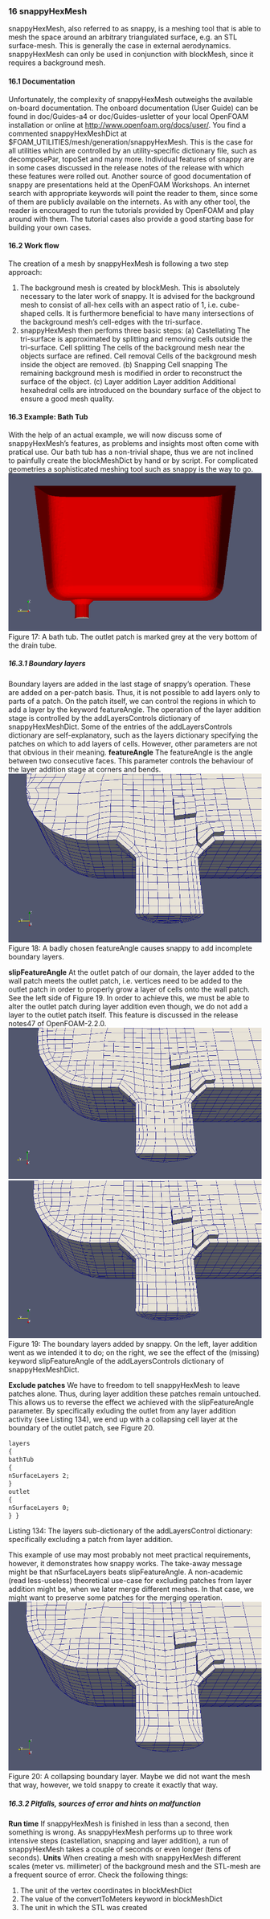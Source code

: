 ### 16 snappyHexMesh
snappyHexMesh, also referred to as snappy, is a meshing tool that is able to mesh the space around an arbitrary triangulated surface, e.g. an STL surface-mesh. This is generally the case in external aerodynamics. snappyHexMesh can only be used in conjunction with blockMesh, since it requires a background mesh.

#### 16.1 Documentation
Unfortunately, the complexity of snappyHexMesh outweighs the available on-board documentation. The onboard documentation (User Guide) can be found in doc/Guides-a4 or doc/Guides-usletter of your local OpenFOAM installation or online at http://www.openfoam.org/docs/user/. You find a commented snappyHexMeshDict at $FOAM_UTILITIES/mesh/generation/snappyHexMesh. This is the case for all utilities which are controlled by an utility-specific dictionary file, such as decomposePar, topoSet and many more.
Individual features of snappy are in some cases discussed in the release notes of the release with which these features were rolled out. Another source of good documentation of snappy are presentations held at the OpenFOAM Workshops. An internet search with appropriate keywords will point the reader to them, since some of them are publicly available on the internets.
As with any other tool, the reader is encouraged to run the tutorials provided by OpenFOAM and play around with them. The tutorial cases also provide a good starting base for building your own cases.

#### 16.2 Work flow
The creation of a mesh by snappyHexMesh is following a two step approach:
1. The background mesh is created by blockMesh. This is absolutely necessary to the later work of snappy. It is advised for the background mesh to consist of all-hex cells with an aspect ratio of 1, i.e. cube-shaped cells. It is furthermore beneficial to have many intersections of the background mesh’s cell-edges with the tri-surface.
2. snappyHexMesh then perfoms three basic steps:
(a) Castellating
The tri-surface is approximated by splitting and removing cells outside the tri-surface. Cell splitting The cells of the background mesh near the objects surface are refined. Cell removal Cells of the background mesh inside the object are removed.
(b) Snapping
Cell snapping The remaining background mesh is modified in order to reconstruct the surface of the object.
(c) Layer addition
Layer addition Additional hexahedral cells are introduced on the boundary surface of the object to ensure a good mesh quality.

#### 16.3 Example: Bath Tub
With the help of an actual example, we will now discuss some of snappyHexMesh’s features, as problems and insights most often come with pratical use. Our bath tub has a non-trivial shape, thus we are not inclined to painfully create the blockMeshDict by hand or by script. For complicated geometries a sophisticated meshing tool such as snappy is the way to go.
![figure17](images/15.PNG)
Figure 17: A bath tub. The outlet patch is marked grey at the very bottom of the drain tube.

##### 16.3.1 Boundary layers
Boundary layers are added in the last stage of snappy’s operation. These are added on a per-patch basis. Thus, it is not possible to add layers only to parts of a patch. On the patch itself, we can control the regions in which to add a layer by the keyword featureAngle. The operation of the layer addition stage is controlled by the addLayersControls dictionary of snappyHexMeshDict.
Some of the entries of the addLayersControls dictionary are self-explanatory, such as the layers dictionary specifying the patches on which to add layers of cells. However, other parameters are not that obvious in their meaning.
**featureAngle**
The featureAngle is the angle between two consecutive faces. This parameter controls the behaviour of the
layer addition stage at corners and bends.
![figure18](images/16.PNG)
Figure 18: A badly chosen featureAngle causes snappy to add incomplete boundary layers.

**slipFeatureAngle**
At the outlet patch of our domain, the layer added to the wall patch meets the outlet patch, i.e. vertices need to be added to the outlet patch in order to properly grow a layer of cells onto the wall patch. See the left side of Figure 19. In order to achieve this, we must be able to alter the outlet patch during layer addition even though, we do not add a layer to the outlet patch itself.
This feature is discussed in the release notes47 of OpenFOAM-2.2.0.
![figure19](images/17.PNG)
![figure19](images/18.PNG)
Figure 19: The boundary layers added by snappy. On the left, layer addition went as we intended it to do; on the right, we see the effect of the (missing) keyword slipFeatureAngle of the addLayersControls dictionary of snappyHexMeshDict.

**Exclude patches**
We have to freedom to tell snappyHexMesh to leave patches alone. Thus, during layer addition these patches remain untouched. This allows us to reverse the effect we achieved with the slipFeatureAngle parameter. By specifically exluding the outlet from any layer addition activity (see Listing 134), we end up with a collapsing cell layer at the boundary of the outlet patch, see Figure 20.
```
layers
{
bathTub
{
nSurfaceLayers 2;
}
outlet
{
nSurfaceLayers 0;
} }
```
Listing 134: The layers sub-dictionary of the addLayersControl dictionary: specifically excluding a patch from layer addition.

This example of use may most probably not meet practical requirements, however, it demonstrates how snappy works. The take-away message might be that nSurfaceLayers beats slipFeatureAngle.
A non-academic (read less-useless) theoretical use-case for excluding patches from layer addition might be, when we later merge different meshes. In that case, we might want to preserve some patches for the merging operation.
![figure20](images/19.PNG)
Figure 20: A collapsing boundary layer. Maybe we did not want the mesh that way, however, we told snappy to create it exactly that way.

##### 16.3.2 Pitfalls, sources of error and hints on malfunction
**Run time**
If snappyHexMesh is finished in less than a second, then something is wrong. As snappyHexMesh performs up to three work intensive steps (castellation, snapping and layer addition), a run of snappyHexMesh takes a couple of seconds or even longer (tens of seconds).
**Units**
When creating a mesh with snappyHexMesh different scales (meter vs. millimeter) of the background mesh and the STL-mesh are a frequent source of error. Check the following things:
1. The unit of the vertex coordinates in blockMeshDict
2. The value of the convertToMeters keyword in blockMeshDict
3. The unit in which the STL was created